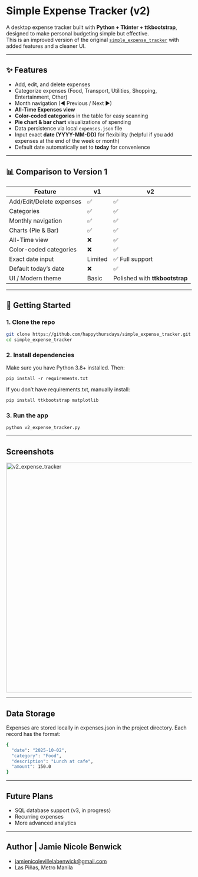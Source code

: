 # Simple Expense Tracker (v2)

A desktop expense tracker built with **Python + Tkinter + ttkbootstrap**, designed to make personal budgeting simple but effective.  
This is an improved version of the original [`simple_expense_tracker`](https://github.com/happythursdays/simple_expense_tracker) with added features and a cleaner UI.

---

## ✨ Features

- Add, edit, and delete expenses  
- Categorize expenses (Food, Transport, Utilities, Shopping, Entertainment, Other)  
- Month navigation (◀ Previous / Next ▶)  
- **All-Time Expenses view**  
- **Color-coded categories** in the table for easy scanning  
- **Pie chart & bar chart** visualizations of spending  
- Data persistence via local `expenses.json` file  
- Input exact **date (YYYY-MM-DD)** for flexibility (helpful if you add expenses at the end of the week or month)  
- Default date automatically set to **today** for convenience  

---

## 📊 Comparison to Version 1

| Feature                        | v1 | v2 |
|--------------------------------|----|----|
| Add/Edit/Delete expenses       | ✅ | ✅ |
| Categories                     | ✅ | ✅ |
| Monthly navigation             | ✅ | ✅ |
| Charts (Pie & Bar)             | ✅ | ✅ |
| All-Time view                  | ❌ | ✅ |
| Color-coded categories         | ❌ | ✅ |
| Exact date input               | Limited | ✅ Full support |
| Default today’s date           | ❌ | ✅ |
| UI / Modern theme              | Basic | Polished with **ttkbootstrap** |

---

## 🚀 Getting Started

### 1. Clone the repo
```bash
git clone https://github.com/happythursdays/simple_expense_tracker.git
cd simple_expense_tracker
```
### 2. Install dependencies

Make sure you have Python 3.8+ installed. Then:
```
pip install -r requirements.txt

``` 
If you don’t have requirements.txt, manually install:
```bash
pip install ttkbootstrap matplotlib
```
### 3. Run the app
```bash
python v2_expense_tracker.py
```
---

## Screenshots
<img width="837" height="623" alt="v2_expense_tracker" src="https://github.com/user-attachments/assets/f2c43727-4f59-452c-82e1-a7be73bfcbdc" />


---

## Data Storage
Expenses are stored locally in expenses.json in the project directory.
Each record has the format:
``` bash
{
  "date": "2025-10-02",
  "category": "Food",
  "description": "Lunch at cafe",
  "amount": 150.0
}
```
---
## Future Plans

- SQL database support (v3, in progress)
- Recurring expenses
- More advanced analytics

---
## Author | Jamie Nicole Benwick
- jamienicolevillelabenwick@gmail.com
- Las Piñas, Metro Manila
